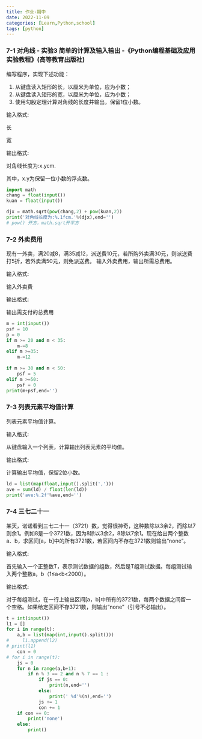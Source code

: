 ```yaml
---
title: 作业-期中
date: 2022-11-09
categories: [Learn,Python,school]
tags: [python]
---
```




### 7-1 对角线 - 实验3 简单的计算及输入输出 -《Python编程基础及应用实验教程》(高等教育出版社)

编写程序，实现下述功能：

1. 从键盘读入矩形的长，以厘米为单位，应为小数；
2. 从键盘读入矩形的宽，以厘米为单位，应为小数；
3. 使用勾股定理计算对角线的长度并输出，保留1位小数。

输入格式:

长

宽

输出格式:

对角线长度为:x.ycm.

其中，x.y为保留一位小数的浮点数。

```python
import math
chang = float(input())
kuan = float(input())

djx = math.sqrt(pow(chang,2) + pow(kuan,2))
print('对角线长度为:%.1fcm.'%(djx),end='')
# pow() 开方，math.sqrt开平方
```





### 7-2 外卖费用

现有一外卖，满20减8，满35减12，派送费10元，若所购外卖满30元，则派送费打5折，若外卖满50元，则免派送费。
输入外卖费用，输出所需总费用。

输入格式:

输入外卖费

输出格式:

输出需支付的总费用

```python
m = int(input())
psf = 10
p = 0
if m >= 20 and m < 35:
    m-=8
elif m >=35:
    m-=12
    
if m >= 30 and m < 50:
    psf = 5
elif m >=50:
    psf = 0
print(m+psf,end='')
```





### 7-3 列表元素平均值计算

列表元素平均值计算。

输入格式:

从键盘输入一个列表，计算输出列表元素的平均值。

输出格式:

计算输出平均值，保留2位小数。

```py
ld = list(map(float,input().split(',')))
ave = sum(ld) / float(len(ld))
print('ave:%.2f'%ave,end='')
```





### 7-4 三七二十一

某天，诺诺看到三七二十一（3721）数，觉得很神奇，这种数除以3余2，而除以7则余1。例如8是一个3721数，因为8除以3余2，8除以7余1。现在给出两个整数a、b，求区间[a，b]中的所有3721数，若区间内不存在3721数则输出“none”。

输入格式:

首先输入一个正整数T，表示测试数据的组数，然后是T组测试数据。每组测试输入两个整数a，b（1≤a<b<2000）。

输出格式:

对于每组测试，在一行上输出区间[a，b]中所有的3721数，每两个数据之间留一个空格。如果给定区间不存3721数，则输出“none”（引号不必输出）。

```python
t = int(input())
l1 = []
for i in range(t):
    a,b = list(map(int,input().split()))
#     l1.append(l2)
# print(l1)
    con = 0
# for i in range(t):
    js = 0
    for n in range(a,b+1):
        if n % 3 == 2 and n % 7 == 1 :
            if js == 0:
                print(n,end='')
            else:
                print(' %d'%(n),end='')
            js += 1
            con += 1
    if con == 0:
        print('none')
    else:
        print()
```

